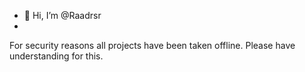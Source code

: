 - 👋 Hi, I’m @Raadrsr
- 
For security reasons all projects have been taken offline.
Please have understanding for this.
<!---
Raadrsr/Raadrsr is a ✨ special ✨ repository because its `README.md` (this file) appears on your GitHub profile.
You can click the Preview link to take a look at your changes.
--->
